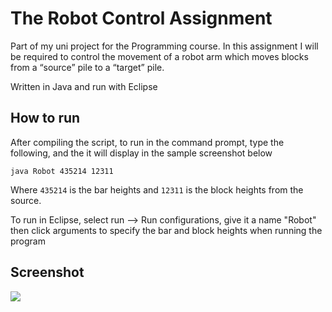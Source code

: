 # The Robot Control Assignment


Part of my uni project for the Programming course. In this assignment I will be required to control the movement of a robot arm which moves blocks from a “source” pile to a “target” pile. 

Written in Java and run with Eclipse

## How to run

After compiling the script, to run in the command prompt, type the following, and the it will display in the sample screenshot below

`java Robot 435214 12311`

Where `435214` is the bar heights and `12311` is the block heights from the source.

To run in Eclipse, select run --> Run configurations, give it a name "Robot" then click arguments to specify the bar and block heights when running the program



## Screenshot

![](https://github.com/yvien226/Gaming/blob/master/The%20Robot%20control/image/screeenshot_robotcontrol.PNG)